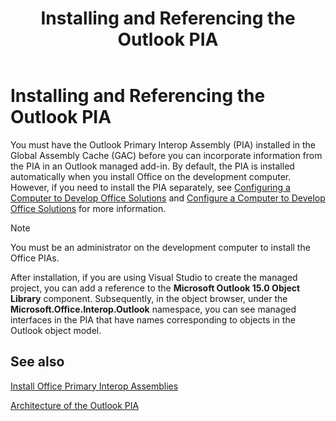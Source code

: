 ﻿---
title: Installing and Referencing the Outlook PIA
TOCTitle: Installing and Referencing the Outlook PIA
ms:assetid: b1afd047-dcbb-480f-ba74-993d7d7114cb
ms:mtpsurl: https://msdn.microsoft.com/en-us/library/Bb646840(v=office.15)
ms:contentKeyID: 55119774
ms.date: 07/24/2014
mtps_version: v=office.15
---

# Installing and Referencing the Outlook PIA

You must have the Outlook Primary Interop Assembly (PIA) installed in the Global Assembly Cache (GAC) before you can incorporate information from the PIA in an Outlook managed add-in. By default, the PIA is installed automatically when you install Office on the development computer. However, if you need to install the PIA separately, see [Configuring a Computer to Develop Office Solutions](https://msdn.microsoft.com/en-us/library/bb398242\(v=office.15\)) and [Configure a Computer to Develop Office Solutions](https://msdn.microsoft.com/en-us/library/54ds2za4\(v=office.15\)) for more information.


> [!NOTE]
> <P>You must be an administrator on the development computer to install the Office PIAs.</P>



After installation, if you are using Visual Studio to create the managed project, you can add a reference to the **Microsoft Outlook 15.0 Object Library** component. Subsequently, in the object browser, under the **Microsoft.Office.Interop.Outlook** namespace, you can see managed interfaces in the PIA that have names corresponding to objects in the Outlook object model.

## See also



[Install Office Primary Interop Assemblies](https://msdn.microsoft.com/en-us/library/kh3965hw\(v=office.15\))

[Architecture of the Outlook PIA](architecture-of-the-outlook-pia.md)

